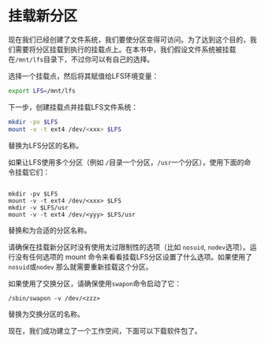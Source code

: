 
# 挂载新分区

现在我们已经创建了文件系统，我们要使分区变得可访问。为了达到这个目的，我们需要将分区挂载到执行的挂载点上。在本书中，我们假设文件系统被挂载在```/mnt/lfs```目录下，不过你可以有自己的选择。

选择一个挂载点，然后将其赋值给LFS环境变量：

```bash
export LFS=/mnt/lfs
```

下一步，创建挂载点并挂载LFS文件系统：

```bash
mkdir -pv $LFS
mount -v -t ext4 /dev/<xxx> $LFS
```

替换<xxx>为LFS分区的名称。

如果让LFS使用多个分区（例如 ```/```目录一个分区，```/usr```一个分区），使用下面的命令挂载它们：
```

mkdir -pv $LFS
mount -v -t ext4 /dev/<xxx> $LFS
mkdir -v $LFS/usr
mount -v -t ext4 /dev/<yyy> $LFS/usr
```

替换<xxx>和<yyy>为合适的分区名称。

请确保在挂载新分区时没有使用太过限制性的选项（比如 ```nosuid```, ```nodev```选项）。运行没有任何选项的 mount 命令来看看挂载LFS分区设置了什么选项。如果使用了```nosuid```或```nodev``` 那么就需要重新挂载这个分区。

如果使用了交换分区，请确保使用```swapon```命令启动了它：

```
/sbin/swapon -v /dev/<zzz>
```

替换<zzz>为交换分区的名称。

现在，我们成功建立了一个工作空间，下面可以下载软件包了。